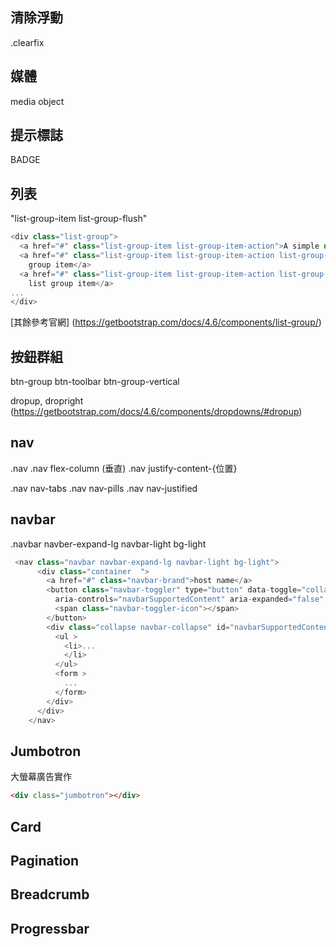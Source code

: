 ## 清除浮動
.clearfix  

## 媒體
media object

## 提示標誌
BADGE

## 列表
"list-group-item list-group-flush"
```javascript
<div class="list-group">
  <a href="#" class="list-group-item list-group-item-action">A simple default list group item</a>
  <a href="#" class="list-group-item list-group-item-action list-group-item-primary">A simple primary list
    group item</a>
  <a href="#" class="list-group-item list-group-item-action list-group-item-secondary">A simple secondary
    list group item</a>
...
</div>
```
 [其餘參考官網]
(https://getbootstrap.com/docs/4.6/components/list-group/)

## 按鈕群組  
btn-group
btn-toolbar
btn-group-vertical

dropup, dropright
(https://getbootstrap.com/docs/4.6/components/dropdowns/#dropup)

## nav  
.nav
.nav flex-column (垂直)
.nav justify-content-{位置}

.nav nav-tabs
.nav nav-pills
.nav nav-justified

## navbar  
.navbar navber-expand-lg navbar-light bg-light

```javascript
 <nav class="navbar navbar-expand-lg navbar-light bg-light">
      <div class="container  ">
        <a href="#" class="navbar-brand">host name</a>
        <button class="navbar-toggler" type="button" data-toggle="collapse" data-target="#navbarSupportedContent"
          aria-controls="navbarSupportedContent" aria-expanded="false" aria-label="Toggle navigation">
          <span class="navbar-toggler-icon"></span>
        </button>
        <div class="collapse navbar-collapse" id="navbarSupportedContent">
          <ul >
            <li>...
            </li>
          </ul>
          <form >
            ...
          </form>
        </div>
      </div>
    </nav>
```

## Jumbotron
大螢幕廣告實作
```html
<div class="jumbotron"></div>
```

## Card

## Pagination

## Breadcrumb

## Progressbar

